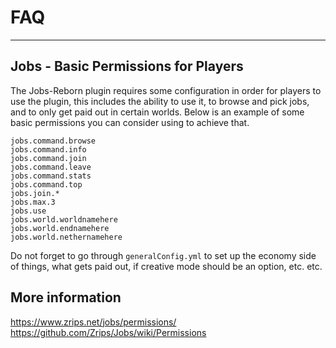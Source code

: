 # FAQ

---

## Jobs - Basic Permissions for Players

The Jobs-Reborn plugin requires some configuration in order for players to use the plugin, this includes the ability to use it, to browse and pick jobs, and to only get paid out in certain worlds. Below is an example of some basic permissions you can consider using to achieve that. 

```
jobs.command.browse
jobs.command.info
jobs.command.join
jobs.command.leave
jobs.command.stats
jobs.command.top
jobs.join.*
jobs.max.3
jobs.use
jobs.world.worldnamehere
jobs.world.endnamehere
jobs.world.nethernamehere
```

Do not forget to go through `generalConfig.yml` to set up the economy side of things, what gets paid out, if creative mode should be an option, etc. etc.

## More information

<https://www.zrips.net/jobs/permissions/>
<https://github.com/Zrips/Jobs/wiki/Permissions>
